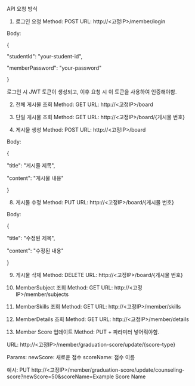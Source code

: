 API 요청 방식
1. 로그인 요청
Method: POST
URL: http://<고정IP>/member/login

Body:


{

  "studentId": "your-student-id",
  
  "memberPassword": "your-password"
  
}

로그인 시 JWT 토큰이 생성되고, 이후 요청 시 이 토큰을 사용하여 인증해야함.



2. 전체 게시물 조회
Method: GET
URL: http://<고정IP>/board



4. 단일 게시물 조회
Method: GET
URL: http://<고정IP>/board/{게시물 번호}



6. 게시물 생성
Method: POST
URL: http://<고정IP>/board


Body:


{

  "title": "게시물 제목",
  
  
  "content": "게시물 내용"
  
}


8. 게시물 수정
Method: PUT
URL: http://<고정IP>/board/{게시물 번호}

Body:

{

  
  "title": "수정된 제목",
  
  "content": "수정된 내용"
  
}


9. 게시물 삭제
Method: DELETE
URL: http://<고정IP>/board/{게시물 번호}



10. MemberSubject 조회
Method: GET
URL: http://<고정IP>/member/subjects



12. MemberSkills 조회
Method: GET
URL: http://<고정IP>/member/skills



14. MemberDetails 조회
Method: GET
URL: http://<고정IP>/member/details



16. Member Score 업데이트
Method: PUT + 파라미터 넣어줘야함.


URL: http://<고정IP>/member/graduation-score/update/{score-type}


Params:
newScore: 새로운 점수
scoreName: 점수 이름


예시: PUT http://<고정IP>/member/graduation-score/update/counseling-score?newScore=50&scoreName=Example Score Name

